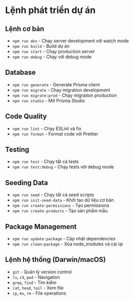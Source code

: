 # Lệnh phát triển dự án

## Lệnh cơ bản
- `npm run dev` - Chạy server development với watch mode
- `npm run build` - Build dự án
- `npm run start` - Chạy production server
- `npm run debug` - Chạy với debug mode

## Database
- `npm run generate` - Generate Prisma client
- `npm run migrate` - Chạy migration development
- `npm run migrate:prod` - Chạy migration production
- `npm run studio` - Mở Prisma Studio

## Code Quality
- `npm run lint` - Chạy ESLint và fix
- `npm run format` - Format code với Prettier

## Testing
- `npm run test` - Chạy tất cả tests
- `npm run test:debug` - Chạy tests với debug mode

## Seeding Data
- `npm run seed` - Chạy tất cả seed scripts
- `npm run init-seed-data` - Khởi tạo dữ liệu cơ bản
- `npm run create-permissions` - Tạo permissions
- `npm run create-products` - Tạo sản phẩm mẫu

## Package Management
- `npm run update:package` - Cập nhật dependencies
- `npm run clean:package` - Xóa node_modules và cài lại

## Lệnh hệ thống (Darwin/macOS)
- `git` - Quản lý version control
- `ls`, `cd`, `pwd` - Navigation
- `grep`, `find` - Tìm kiếm
- `cat`, `head`, `tail` - Xem file
- `cp`, `mv`, `rm` - File operations